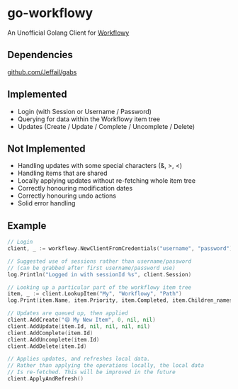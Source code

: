# go-workflowy
An Unofficial Golang Client for [Workflowy](https://workflowy.com)

## Dependencies
[github.com/Jeffail/gabs](https://github.com/Jeffail/gabs)

## Implemented
* Login (with Session or Username / Password)
* Querying for data within the Workflowy item tree
* Updates (Create / Update / Complete / Uncomplete / Delete)

## Not Implemented
* Handling updates with some special characters (&, >, <)
* Handling items that are shared
* Locally applying updates without re-fetching whole item tree
* Correctly honouring modification dates
* Correctly honouring undo actions
* Solid error handling

## Example
```go
// Login
client, _ := workflowy.NewClientFromCredentials("username", "password")

// Suggested use of sessions rather than username/password
// (can be grabbed after first username/password use)
log.Println("Logged in with sessionId %s", client.Session)

// Looking up a particular part of the workflowy item tree
item, _ := client.LookupItem("My", "Workflowy", "Path")
log.Print(item.Name, item.Priority, item.Completed, item.Children_names)

// Updates are queued up, then applied
client.AddCreate("😄 My New Item", 0, nil, nil)
client.AddUpdate(item.Id, nil, nil, nil, nil)
client.AddComplete(item.Id)
client.AddUncomplete(item.Id)
client.AddDelete(item.Id)

// Applies updates, and refreshes local data.
// Rather than applying the operations locally, the local data
// Is re-fetched. This will be improved in the future
client.ApplyAndRefresh()
```